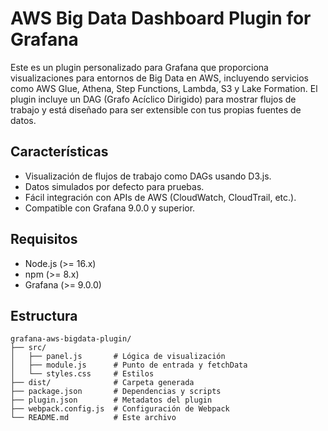 # AWS Big Data Dashboard Plugin for Grafana

Este es un plugin personalizado para Grafana que proporciona visualizaciones para entornos de Big Data en AWS, incluyendo servicios como AWS Glue, Athena, Step Functions, Lambda, S3 y Lake Formation. El plugin incluye un DAG (Grafo Acíclico Dirigido) para mostrar flujos de trabajo y está diseñado para ser extensible con tus propias fuentes de datos.

## Características

- Visualización de flujos de trabajo como DAGs usando D3.js.
- Datos simulados por defecto para pruebas.
- Fácil integración con APIs de AWS (CloudWatch, CloudTrail, etc.).
- Compatible con Grafana 9.0.0 y superior.

## Requisitos

- Node.js (>= 16.x)
- npm (>= 8.x)
- Grafana (>= 9.0.0)

## Estructura
```
grafana-aws-bigdata-plugin/
├── src/
│   ├── panel.js       # Lógica de visualización
│   ├── module.js      # Punto de entrada y fetchData
│   └── styles.css     # Estilos
├── dist/              # Carpeta generada
├── package.json       # Dependencias y scripts
├── plugin.json        # Metadatos del plugin
├── webpack.config.js  # Configuración de Webpack
└── README.md          # Este archivo
```
